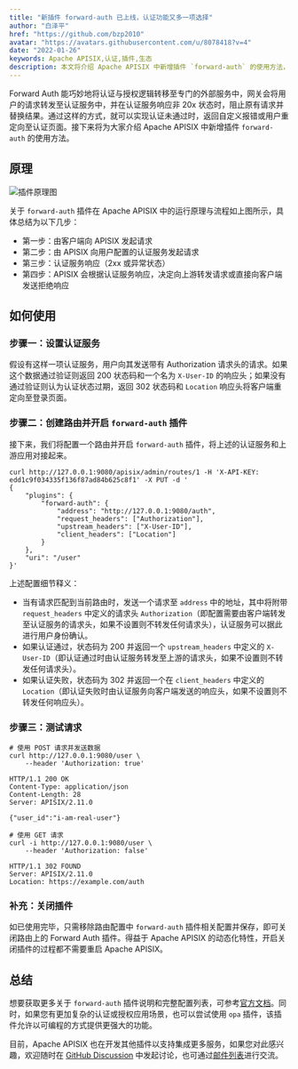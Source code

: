 ```yaml
---
title: "新插件 forward-auth 已上线，认证功能又多一项选择"
author: "白泽平"
href: "https://github.com/bzp2010"
avatar: "https://avatars.githubusercontent.com/u/8078418?v=4"
date: "2022-01-26"
keywords: Apache APISIX,认证,插件,生态
description: 本文将介绍 Apache APISIX 中新增插件 `forward-auth` 的使用方法，为大家详细说明如何使用这款设计简洁的认证模型。
---
```


Forward Auth 能巧妙地将认证与授权逻辑转移至专门的外部服务中，网关会将用户的请求转发至认证服务中，并在认证服务响应非 20x 状态时，阻止原有请求并替换结果。通过这样的方式，就可以实现认证未通过时，返回自定义报错或用户重定向至认证页面。接下来将为大家介绍 Apache APISIX 中新增插件 `forward-auth` 的使用方法。

## 原理

![插件原理图](https://static.apiseven.com/202108/1643096414141-ccbc33c0-7899-445a-a2f8-b6d5341c44df.jpg)

关于 `forward-auth` 插件在 Apache APISIX 中的运行原理与流程如上图所示，具体总结为以下几步：

- 第一步：由客户端向 APISIX 发起请求
- 第二步：由 APISIX 向用户配置的认证服务发起请求
- 第三步：认证服务响应（2xx 或异常状态）
- 第四步：APISIX 会根据认证服务响应，决定向上游转发请求或直接向客户端发送拒绝响应

## 如何使用

### 步骤一：设置认证服务

假设有这样一项认证服务，用户向其发送带有 Authorization 请求头的请求。如果这个数据通过验证则返回 200 状态码和一个名为 `X-User-ID` 的响应头；如果没有通过验证则认为认证状态过期，返回 302 状态码和 `Location` 响应头将客户端重定向至登录页面。

### 步骤二：创建路由并开启 `forward-auth` 插件

接下来，我们将配置一个路由并开启 `forward-auth` 插件，将上述的认证服务和上游应用对接起来。

```shell
curl http://127.0.0.1:9080/apisix/admin/routes/1 -H 'X-API-KEY: edd1c9f034335f136f87ad84b625c8f1' -X PUT -d '
{
    "plugins": {
        "forward-auth": {
            "address": "http://127.0.0.1:9080/auth",
            "request_headers": ["Authorization"],
            "upstream_headers": ["X-User-ID"],
            "client_headers": ["Location"]
        }
    },
    "uri": "/user"
}'
```

上述配置细节释义：

- 当有请求匹配到当前路由时，发送一个请求至 `address` 中的地址，其中将附带`request_headers` 中定义的请求头 `Authorization`（即配置需要由客户端转发至认证服务的请求头，如果不设置则不转发任何请求头），认证服务可以据此进行用户身份确认。
- 如果认证通过，状态码为 200 并返回一个 `upstream_headers` 中定义的 `X-User-ID`（即认证通过时由认证服务转发至上游的请求头，如果不设置则不转发任何请求头）。
- 如果认证失败，状态码为 302 并返回一个在 `client_headers` 中定义的 `Location`（即认证失败时由认证服务向客户端发送的响应头，如果不设置则不转发任何响应头）。

### 步骤三：测试请求

```shell
# 使用 POST 请求并发送数据
curl http://127.0.0.1:9080/user \
    --header 'Authorization: true'

HTTP/1.1 200 OK
Content-Type: application/json
Content-Length: 28
Server: APISIX/2.11.0

{"user_id":"i-am-real-user"}

# 使用 GET 请求
curl -i http://127.0.0.1:9080/user \
    --header 'Authorization: false'

HTTP/1.1 302 FOUND
Server: APISIX/2.11.0
Location: https://example.com/auth
```

### 补充：关闭插件

如已使用完毕，只需移除路由配置中 `forward-auth` 插件相关配置并保存，即可关闭路由上的 Forward Auth 插件。得益于 Apache APISIX 的动态化特性，开启关闭插件的过程都不需要重启 Apache APISIX。

## 总结

想要获取更多关于 `forward-auth` 插件说明和完整配置列表，可参考[官方文档](https://apisix.apache.org/docs/apisix/next/plugins/forward-auth)。同时，如果您有更加复杂的认证或授权应用场景，也可以尝试使用 `opa` 插件，该插件允许以可编程的方式提供更强大的功能。

目前，Apache APISIX 也在开发其他插件以支持集成更多服务，如果您对此感兴趣，欢迎随时在 [GitHub Discussion](https://github.com/apache/apisix/discussions) 中发起讨论，也可通过[邮件列表](https://apisix.apache.org/zh/docs/general/subscribe-guide)进行交流。
